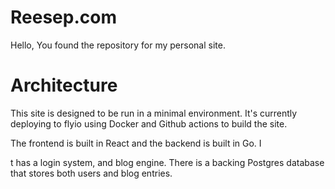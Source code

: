 # Reesep.com
Hello, You found the repository for my personal site.

# Architecture

This site is designed to be run in a minimal environment. It's currently deploying to flyio using Docker and Github actions to build the site.

The frontend is built in React and the backend is built in Go. I

t has a login system, and blog engine. There is a backing Postgres database that stores both users and blog entries.
